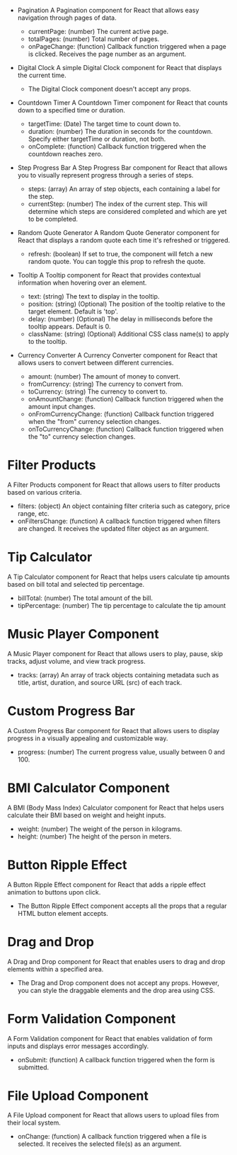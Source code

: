 - Pagination
  A Pagination component for React that allows easy navigation through pages of data.

  - currentPage: (number) The current active page.
  - totalPages: (number) Total number of pages.
  - onPageChange: (function) Callback function triggered when a page is clicked. Receives the page number as an argument.

- Digital Clock
  A simple Digital Clock component for React that displays the current time.

  - The Digital Clock component doesn't accept any props.

- Countdown Timer
  A Countdown Timer component for React that counts down to a specified time or duration.

  - targetTime: (Date) The target time to count down to.
  - duration: (number) The duration in seconds for the countdown. Specify either targetTime or duration, not both.
  - onComplete: (function) Callback function triggered when the countdown reaches zero.

- Step Progress Bar
  A Step Progress Bar component for React that allows you to visually represent progress through a series of steps.

  - steps: (array) An array of step objects, each containing a label for the step.
  - currentStep: (number) The index of the current step. This will determine which steps are considered completed and which are yet to be completed.

- Random Quote Generator
  A Random Quote Generator component for React that displays a random quote each time it's refreshed or triggered.
  - refresh: (boolean) If set to true, the component will fetch a new random quote. You can toggle this prop to refresh the quote.
- Tooltip
  A Tooltip component for React that provides contextual information when hovering over an element.

  - text: (string) The text to display in the tooltip.
  - position: (string) (Optional) The position of the tooltip relative to the target element. Default is 'top'.
  - delay: (number) (Optional) The delay in milliseconds before the tooltip appears. Default is 0.
  - className: (string) (Optional) Additional CSS class name(s) to apply to the tooltip.

- Currency Converter
  A Currency Converter component for React that allows users to convert between different currencies.
  - amount: (number) The amount of money to convert.
  - fromCurrency: (string) The currency to convert from.
  - toCurrency: (string) The currency to convert to.
  - onAmountChange: (function) Callback function triggered when the amount input changes.
  - onFromCurrencyChange: (function) Callback function triggered when the "from" currency selection changes.
  - onToCurrencyChange: (function) Callback function triggered when the "to" currency selection changes.

# Filter Products

A Filter Products component for React that allows users to filter products based on various criteria.

- filters: (object) An object containing filter criteria such as category, price range, etc.
- onFiltersChange: (function) A callback function triggered when filters are changed. It receives the updated filter object as an argument.

# Tip Calculator

A Tip Calculator component for React that helps users calculate tip amounts based on bill total and selected tip percentage.

- billTotal: (number) The total amount of the bill.
- tipPercentage: (number) The tip percentage to calculate the tip amount

# Music Player Component

A Music Player component for React that allows users to play, pause, skip tracks, adjust volume, and view track progress.

- tracks: (array) An array of track objects containing metadata such as title, artist, duration, and source URL (src) of each track.

# Custom Progress Bar

A Custom Progress Bar component for React that allows users to display progress in a visually appealing and customizable way.

- progress: (number) The current progress value, usually between 0 and 100.

# BMI Calculator Component

A BMI (Body Mass Index) Calculator component for React that helps users calculate their BMI based on weight and height inputs.

- weight: (number) The weight of the person in kilograms.
- height: (number) The height of the person in meters.

# Button Ripple Effect

A Button Ripple Effect component for React that adds a ripple effect animation to buttons upon click.

- The Button Ripple Effect component accepts all the props that a regular HTML button element accepts.

# Drag and Drop

A Drag and Drop component for React that enables users to drag and drop elements within a specified area.

- The Drag and Drop component does not accept any props. However, you can style the draggable elements and the drop area using CSS.

# Form Validation Component

A Form Validation component for React that enables validation of form inputs and displays error messages accordingly.

- onSubmit: (function) A callback function triggered when the form is submitted.

# File Upload Component

A File Upload component for React that allows users to upload files from their local system.

- onChange: (function) A callback function triggered when a file is selected. It receives the selected file(s) as an argument.
